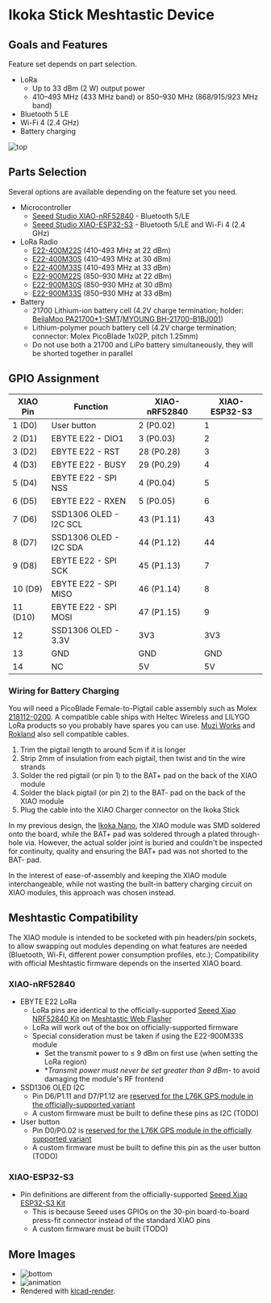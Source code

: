 # Ikoka Stick Meshtastic Device

## Goals and Features

Feature set depends on part selection.

- LoRa
  - Up to 33 dBm (2 W) output power
  - 410–493 MHz (433 MHz band) or 850–930 MHz (868/915/923 MHz band)
- Bluetooth 5 LE
- Wi-Fi 4 (2.4 GHz)
- Battery charging

![top](https://ndoo.github.io/ikoka-stick-meshtastic-device/top.png)

## Parts Selection

Several options are available depending on the feature set you need.

- Microcontroller
  - [Seeed Studio XIAO-nRF52840](https://www.seeedstudio.com/Seeed-XIAO-BLE-nRF52840-p-5201.html) - Bluetooth 5/LE
  - [Seeed Studio XIAO-ESP32-S3](https://www.seeedstudio.com/XIAO-ESP32S3-p-5627.html) - Bluetooth 5/LE and Wi-Fi 4 (2.4 GHz)
- LoRa Radio
  - [E22-400M22S](https://www.cdebyte.com/products/E22-400M22S) (410–493 MHz at 22 dBm)
  - [E22-400M30S](https://www.cdebyte.com/products/E22-400M30S) (410–493 MHz at 30 dBm)
  - [E22-400M33S](https://www.cdebyte.com/products/E22-400M33S) (410–493 MHz at 33 dBm)
  - [E22-900M22S](https://www.cdebyte.com/products/E22-900M22S) (850–930 MHz at 22 dBm)
  - [E22-900M30S](https://www.cdebyte.com/products/E22-900M30S) (850–930 MHz at 30 dBm)
  - [E22-900M33S](https://www.cdebyte.com/products/E22-900M33S) (850–930 MHz at 33 dBm)
- Battery
  - 21700 Lithium-ion battery cell (4.2V charge termination; holder: [BeilaMoo PA21700*1-SMT](https://www.beilamoo.com/sdm/1074412/4/pd-5180803/21061576-2986071/ONE_21700_Battery_Holder_with_Surface_Mount_SMT.html)/[MYOUNG BH-21700-B1BJ001](https://jlcpcb.com/partdetail/Myoung-BH_21700B1BJ001/C20606791))
  - Lithium-polymer pouch battery cell (4.2V charge termination; connector: Molex PicoBlade 1x02P, pitch 1.25mm)
  - Do not use both a 21700 and LiPo battery simultaneously, they will be shorted together in parallel

## GPIO Assignment

| XIAO Pin | Function | XIAO-nRF52840 | XIAO-ESP32-S3 |
|---|---|---|---|
| 1 (D0) | User button | 2 (P0.02) | 1 |
| 2 (D1) | EBYTE E22 - DIO1 | 3 (P0.03) | 2 |
| 3 (D2) | EBYTE E22 - RST | 28 (P0.28) | 3 |
| 4 (D3) | EBYTE E22 - BUSY | 29 (P0.29) | 4 |
| 5 (D4) | EBYTE E22 - SPI NSS | 4 (P0.04) | 5 |
| 6 (D5) | EBYTE E22 - RXEN | 5 (P0.05) | 6 |
| 7 (D6) | SSD1306 OLED - I2C SCL | 43 (P1.11) | 43 |
| 8 (D7) | SSD1306 OLED - I2C SDA | 44 (P1.12) | 44 |
| 9 (D8) | EBYTE E22 - SPI SCK | 45 (P1.13) | 7 |
| 10 (D9) | EBYTE E22 - SPI MISO | 46 (P1.14) | 8 |
| 11 (D10) | EBYTE E22 - SPI MOSI | 47 (P1.15) | 9 |
| 12 | SSD1306 OLED - 3.3V | 3V3 | 3V3 |
| 13 | GND | GND | GND |
| 14 | NC | 5V | 5V |

### Wiring for Battery Charging

You will need a PicoBlade Female-to-Pigtail cable assembly such as Molex [218112-0200](https://www.molex.com/en-us/products/part-detail/2181120200). A compatible cable ships with Heltec Wireless and LILYGO LoRa products so you probably have spares you can use. [Muzi Works](https://muzi.works/products/battery-cable-molex-picoblade) and [Rokland](https://store.rokland.com/products/battery-connector-cables-battery-wires-jst-1-25-5pcs-for-lilygo-and-heltec) also sell compatible cables.

1. Trim the pigtail length to around 5cm if it is longer
2. Strip 2mm of insulation from each pigtail, then twist and tin the wire strands
3. Solder the red pigtail (or pin 1) to the BAT+ pad on the back of the XIAO module
4. Solder the black pigtail (or pin 2) to the BAT- pad on the back of the XIAO module
5. Plug the cable into the XIAO Charger connector on the Ikoka Stick

In my previous design, the [Ikoka Nano](https://github.com/ndoo/ikoka-nano-meshtastic-device), the XIAO module was SMD soldered onto the board, while the BAT+ pad was soldered through a plated through-hole via. However, the actual solder joint is buried and couldn't be inspected for continuity, quality and ensuring the BAT+ pad was not shorted to the BAT- pad.

In the interest of ease-of-assembly and keeping the XIAO module interchangeable, while not wasting the built-in battery charging circuit on XIAO modules, this approach was chosen instead.

## Meshtastic Compatibility

The XIAO module is intended to be socketed with pin headers/pin sockets, to allow swapping out modules depending on what features are needed (Bluetooth, Wi-Fi, different power consumption profiles, etc.); Compatibility with official Meshtastic firmware depends on the inserted XIAO board.

### XIAO-nRF52840

- EBYTE E22 LoRa
  - LoRa pins are identical to the officially-supported [Seeed Xiao NRF52840 Kit](https://www.seeedstudio.com/XIAO-nRF52840-Wio-SX1262-Kit-for-Meshtastic-p-6400.html) on [Meshtastic Web Flasher](https://flasher.meshtastic.org/)
  - LoRa will work out of the box on officially-supported firmware
  - Special consideration must be taken if using the E22-900M33S module
    - Set the transmit power to ≤ 9 dBm on first use (when setting the LoRa region)
    - **Transmit power must never be set greater than 9 dBm*- to avoid damaging the module's RF frontend
- SSD1306 OLED I2C
  - Pin D6/P1.11 and D7/P1.12 are [reserved for the L76K GPS module in the officially-supported variant](https://github.com/meshtastic/firmware/blob/152b8b1b0235bc461c6e4451fbcdac0987b8bf90/variants/seeed_xiao_nrf52840_kit/variant.h#L137-L138)
  - A custom firmware must be built to define these pins as I2C (TODO)
- User button
  - Pin D0/P0.02 is [reserved for the L76K GPS module in the officially supported variant](https://github.com/meshtastic/firmware/blob/152b8b1b0235bc461c6e4451fbcdac0987b8bf90/variants/seeed_xiao_nrf52840_kit/variant.h#L144)
  - A custom firmware must be built to define this pin as the user button (TODO)

### XIAO-ESP32-S3

- Pin definitions are different from the officially-supported [Seeed Xiao ESP32-S3 Kit](https://www.seeedstudio.com/Wio-SX1262-with-XIAO-ESP32S3-p-5982.html)
  - This is because Seeed uses GPIOs on the 30-pin board-to-board press-fit connector instead of the standard XIAO pins
  - A custom firmware must be built (TODO)

## More Images

- ![bottom](https://ndoo.github.io/ikoka-stick-meshtastic-device/bottom.png)
- ![animation](https://ndoo.github.io/ikoka-stick-meshtastic-device/rotating.gif)
- Rendered with [kicad-render](https://github.com/linalinn/kicad-render).
